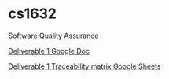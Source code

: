 # cs1632
Software Quality Assurance

<a href = "https://docs.google.com/document/d/1httiRJ_ZZbKymG__98ypNOH4wMKm6-w5PK2bAbHzQME/edit?usp=sharing">Deliverable 1 Google Doc</a>

<a href = "https://docs.google.com/spreadsheets/d/1T7BAHAaFtQIbvU99-lQrahuBmawO7TjRfhdDRyg6caU/edit?usp=sharing">Deliverable 1 Traceability matrix Google Sheets</a>
